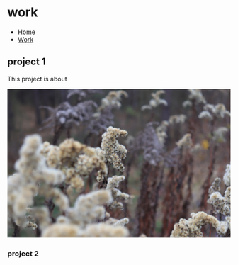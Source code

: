 # work

- [Home](index.md)
- [Work](work.md)

## project 1

This project is about

![Sample image for project 1](/Grithub-images/IMG_0298.JPG)

### project 2
